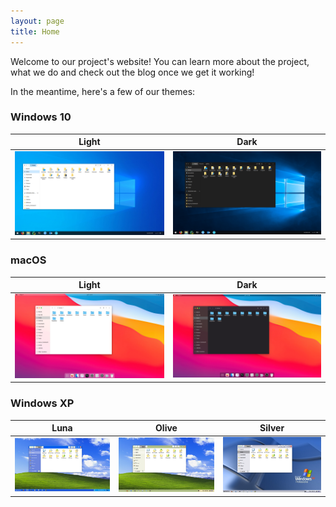 ```yaml
---
layout: page
title: Home
---
```


Welcome to our project's website! You can learn more about the project, what we do and check out the blog once we get it working!

In the meantime, here's a few of our themes:

### Windows 10

| Light | Dark |
| --- | --- |
| ![windows-10-light](resources/screenshots/windows-10/threshold_1.png) | ![windows-10-dark](resources/screenshots/windows-10/threshold-dark_1.png) |

### macOS
| Light | Dark |
| --- | --- |
| ![macos-light](resources/screenshots/macos/rome_1.png) | ![macos-dark](resources/screenshots/macos/rome-dark_1.png) |

### Windows XP
| Luna | Olive | Silver |
| --- | --- | --- |
| ![windows-xp-luna](resources/screenshots/windows-xp-luna/luna_1.png) | ![windows-xp-olive](resources/screenshots/windows-xp-homestead/olive_1.png) | ![windows-xp-silver](resources/screenshots/windows-xp-metallic/silver_1.png) |
